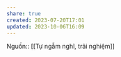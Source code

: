 ```yaml
---
share: true
created: 2023-07-20T17:01
updated: 2023-10-06T16:09
---
```

Nguồn:: [[Tự ngẫm nghĩ, trải nghiệm]]
